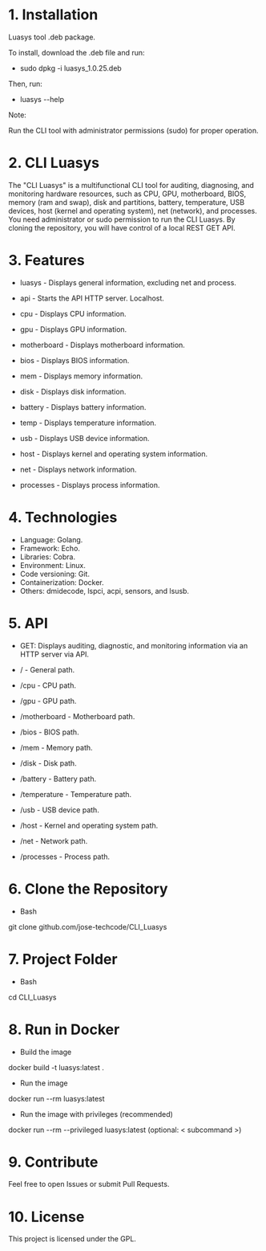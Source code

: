 # 1. Installation

Luasys tool .deb package.

To install, download the .deb file and run:

- sudo dpkg -i luasys_1.0.25.deb

Then, run:

- luasys --help

Note:

Run the CLI tool with administrator permissions (sudo) for proper operation.

# 2. CLI Luasys

The "CLI Luasys" is a multifunctional CLI tool for auditing, diagnosing, and monitoring hardware resources, such as CPU, GPU, motherboard, BIOS, memory (ram and swap), disk and partitions, battery, temperature, USB devices, host (kernel and operating system), net (network), and processes. You need administrator or sudo permission to run the CLI Luasys. By cloning the repository, you will have control of a local REST GET API.

# 3. Features

- luasys - Displays general information, excluding net and process.

- api - Starts the API HTTP server. Localhost.

- cpu - Displays CPU information.

- gpu - Displays GPU information.

- motherboard - Displays motherboard information.

- bios - Displays BIOS information.

- mem - Displays memory information.

- disk - Displays disk information.

- battery - Displays battery information.

- temp - Displays temperature information.

- usb - Displays USB device information.

- host - Displays kernel and operating system information.

- net - Displays network information.

- processes - Displays process information.

# 4. Technologies

- Language: Golang.
- Framework: Echo.
- Libraries: Cobra.
- Environment: Linux. 
- Code versioning: Git.
- Containerization: Docker.
- Others: dmidecode, lspci, acpi, sensors, and lsusb.

# 5. API

- GET: Displays auditing, diagnostic, and monitoring information via an HTTP server via API.

- / - General path.

- /cpu - CPU path.

- /gpu - GPU path.

- /motherboard - Motherboard path.

- /bios - BIOS path.

- /mem - Memory path.

- /disk - Disk path.

- /battery - Battery path.

- /temperature - Temperature path.

- /usb - USB device path.

- /host - Kernel and operating system path.

- /net - Network path.

- /processes - Process path.

# 6. Clone the Repository

- Bash

git clone github.com/jose-techcode/CLI_Luasys

# 7. Project Folder

- Bash

cd CLI_Luasys

# 8. Run in Docker

- Build the image

docker build -t luasys:latest .

- Run the image

docker run --rm luasys:latest

- Run the image with privileges (recommended)

docker run --rm --privileged luasys:latest (optional: < subcommand >)

# 9. Contribute

Feel free to open Issues or submit Pull Requests.

# 10. License

This project is licensed under the GPL.